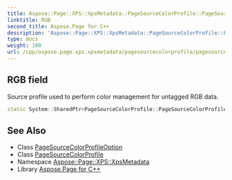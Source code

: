 ```yaml
---
title: Aspose::Page::XPS::XpsMetadata::PageSourceColorProfile::PageSourceColorProfileOption::RGB field
linktitle: RGB
second_title: Aspose.Page for C++
description: 'Aspose::Page::XPS::XpsMetadata::PageSourceColorProfile::PageSourceColorProfileOption::RGB field. Source profile used to perform color management for untagged RGB data in C++.'
type: docs
weight: 100
url: /cpp/aspose.page.xps.xpsmetadata/pagesourcecolorprofile/pagesourcecolorprofileoption/rgb/
---
```

## RGB field


Source profile used to perform color management for untagged RGB data.

```cpp
static System::SharedPtr<PageSourceColorProfile::PageSourceColorProfileOption> Aspose::Page::XPS::XpsMetadata::PageSourceColorProfile::PageSourceColorProfileOption::RGB
```

## See Also

* Class [PageSourceColorProfileOption](../)
* Class [PageSourceColorProfile](../../)
* Namespace [Aspose::Page::XPS::XpsMetadata](../../../)
* Library [Aspose.Page for C++](../../../../)
